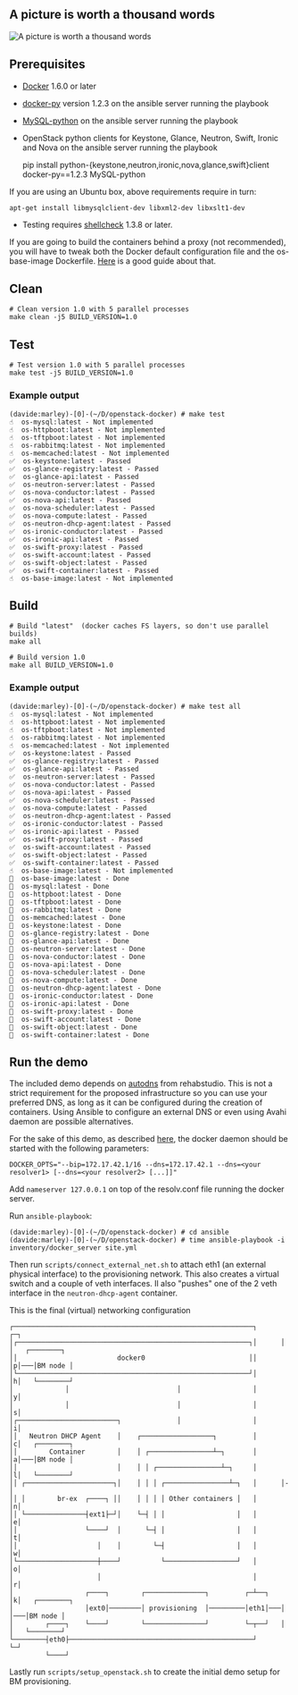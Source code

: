 ## A picture is worth a thousand words

![A picture is worth a thousand words](doc/demo.png)

## Prerequisites

 * [Docker](https://www.docker.com) 1.6.0 or later

 * [docker-py](https://github.com/docker/docker-py) version 1.2.3 on the ansible server running the playbook
 * [MySQL-python](https://pypi.python.org/pypi/MySQL-python) on the ansible server running the playbook
 * OpenStack python clients for Keystone, Glance, Neutron, Swift, Ironic and Nova on the ansible server running the playbook

    pip install python-{keystone,neutron,ironic,nova,glance,swift}client docker-py==1.2.3 MySQL-python
 
If you are using an Ubuntu box, above requirements require in turn:

    apt-get install libmysqlclient-dev libxml2-dev libxslt1-dev

 * Testing requires [shellcheck](http://www.shellcheck.net/about.html) 1.3.8 or later.

If you are going to build the containers behind a proxy (not recommended), you will have to tweak both the Docker default configuration file and the os-base-image Dockerfile. [Here](http://nknu.net/running-docker-behind-a-proxy-on-ubuntu-14-04/) is a good guide about that.

## Clean

    # Clean version 1.0 with 5 parallel processes
    make clean -j5 BUILD_VERSION=1.0

## Test

    # Test version 1.0 with 5 parallel processes
    make test -j5 BUILD_VERSION=1.0

### Example output

    (davide:marley)-[0]-(~/D/openstack-docker) # make test
    ☝️  os-mysql:latest - Not implemented
    ☝️  os-httpboot:latest - Not implemented
    ☝️  os-tftpboot:latest - Not implemented
    ☝️  os-rabbitmq:latest - Not implemented
    ☝️  os-memcached:latest - Not implemented
    ✅  os-keystone:latest - Passed
    ✅  os-glance-registry:latest - Passed
    ✅  os-glance-api:latest - Passed
    ✅  os-neutron-server:latest - Passed
    ✅  os-nova-conductor:latest - Passed
    ✅  os-nova-api:latest - Passed
    ✅  os-nova-scheduler:latest - Passed
    ✅  os-nova-compute:latest - Passed
    ✅  os-neutron-dhcp-agent:latest - Passed
    ✅  os-ironic-conductor:latest - Passed
    ✅  os-ironic-api:latest - Passed
    ✅  os-swift-proxy:latest - Passed
    ✅  os-swift-account:latest - Passed
    ✅  os-swift-object:latest - Passed
    ✅  os-swift-container:latest - Passed
    ☝️  os-base-image:latest - Not implemented

## Build

    # Build "latest"  (docker caches FS layers, so don't use parallel builds)
    make all

    # Build version 1.0
    make all BUILD_VERSION=1.0

### Example output

    (davide:marley)-[0]-(~/D/openstack-docker) # make test all
    ☝️  os-mysql:latest - Not implemented
    ☝️  os-httpboot:latest - Not implemented
    ☝️  os-tftpboot:latest - Not implemented
    ☝️  os-rabbitmq:latest - Not implemented
    ☝️  os-memcached:latest - Not implemented
    ✅  os-keystone:latest - Passed
    ✅  os-glance-registry:latest - Passed
    ✅  os-glance-api:latest - Passed
    ✅  os-neutron-server:latest - Passed
    ✅  os-nova-conductor:latest - Passed
    ✅  os-nova-api:latest - Passed
    ✅  os-nova-scheduler:latest - Passed
    ✅  os-nova-compute:latest - Passed
    ✅  os-neutron-dhcp-agent:latest - Passed
    ✅  os-ironic-conductor:latest - Passed
    ✅  os-ironic-api:latest - Passed
    ✅  os-swift-proxy:latest - Passed
    ✅  os-swift-account:latest - Passed
    ✅  os-swift-object:latest - Passed
    ✅  os-swift-container:latest - Passed
    ☝️  os-base-image:latest - Not implemented
    🔨  os-base-image:latest - Done
    🔨  os-mysql:latest - Done
    🔨  os-httpboot:latest - Done
    🔨  os-tftpboot:latest - Done
    🔨  os-rabbitmq:latest - Done
    🔨  os-memcached:latest - Done
    🔨  os-keystone:latest - Done
    🔨  os-glance-registry:latest - Done
    🔨  os-glance-api:latest - Done
    🔨  os-neutron-server:latest - Done
    🔨  os-nova-conductor:latest - Done
    🔨  os-nova-api:latest - Done
    🔨  os-nova-scheduler:latest - Done
    🔨  os-nova-compute:latest - Done
    🔨  os-neutron-dhcp-agent:latest - Done
    🔨  os-ironic-conductor:latest - Done
    🔨  os-ironic-api:latest - Done
    🔨  os-swift-proxy:latest - Done
    🔨  os-swift-account:latest - Done
    🔨  os-swift-object:latest - Done
    🔨  os-swift-container:latest - Done

## Run the demo

The included demo depends on [autodns](https://github.com/rehabstudio/docker-autodns) from rehabstudio. This is not a strict requirement for the proposed infrastructure so you can use your preferred DNS, as long as it can be configured during the creation of containers. Using Ansible to configure an external DNS or even using Avahi daemon are possible alternatives.

For the sake of this demo, as described [here](https://github.com/rehabstudio/docker-autodns#prerequisites), the docker daemon should be started with the following parameters:

    DOCKER_OPTS="--bip=172.17.42.1/16 --dns=172.17.42.1 --dns=<your resolver1> [--dns=<your resolver2> [...]]"

Add `nameserver 127.0.0.1` on top of the resolv.conf file running the docker server.

Run `ansible-playbook`:

    (davide:marley)-[0]-(~/D/openstack-docker) # cd ansible
    (davide:marley)-[0]-(~/D/openstack-docker) # time ansible-playbook -i inventory/docker_server site.yml


Then run `scripts/connect_external_net.sh` to attach eth1 (an external physical interface) to the provisioning network.
This also creates a virtual switch and a couple of veth interfaces. Il also "pushes" one of the 2 veth interface in the `neutron-dhcp-agent` container.

This is the final (virtual) networking configuration

    ┌────────────────────────────────────────────────────────────┐      ┌─┐
    │┌──────────────────────────────────────────────────────────┐│      │ │   ┌────────┐
    ││                         docker0                          ││      │p│───│BM node │
    │└──────────────────────────────────────────────────────────┘│      │h│   └────────┘
    │             │                           │                  │      │y│
    │             │                           │                  │      │s│
    │┌─────────────────────────┐              │                  │      │i│
    ││   Neutron DHCP Agent    │    ┌──────────────────┐         │      │c│   ┌────────┐
    ││        Container        │    │ ┌────────────────┴─┐       │      │a│───│BM node │
    ││                         │    │ │ ┌────────────────┴─┐     │      │l│   └────────┘
    ││ ┌──────────────────────┐│    │ │ │ ┌────────────────┴─┐   │      │-│
    ││ │        br-ex  ┌────┐ ││    │ │ │ │ Other containers │   │      │n│
    ││ └───────────────┤ext1├─┘│    └─┤ │ │                  │   │      │e│
    ││                 └────┘  │      └─┤ │                  │   │      │t│
    ││                    │    │        └─┤                  │   │      │w│
    │└────────────────────┼────┘          └──────────────────┘   │      │o│
    │                     │                                      │      │r│
    │                  ┌────┐        ┌───────────────┐         ┌─┴──┐   │k│   ┌────────┐
    │                  │ext0│────────│ provisioning  │─────────│eth1│───│ │───│BM node │
    │        ┌────┐    └────┘        └───────────────┘         └─┬──┘   │ │   └────────┘
    └────────┤eth0├──────────────────────────────────────────────┘      └─┘
             └────┘

Lastly run `scripts/setup_openstack.sh` to create the initial demo setup for BM provisioning.
